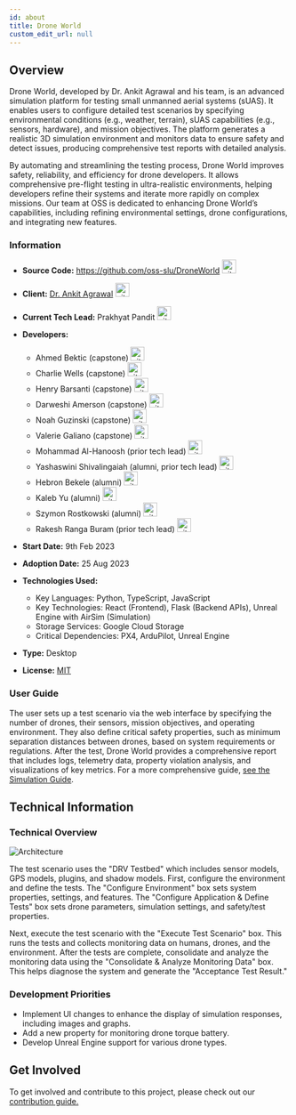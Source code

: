 ```yaml
---
id: about
title: Drone World
custom_edit_url: null
---
```


## Overview
Drone World, developed by Dr. Ankit Agrawal and his team, is an advanced simulation platform for testing small unmanned aerial systems (sUAS). 
It enables users to configure detailed test scenarios by specifying environmental conditions (e.g., weather, terrain), sUAS capabilities (e.g., sensors, hardware), and mission objectives. 
The platform generates a realistic 3D simulation environment and monitors data to ensure safety and detect issues, producing comprehensive test reports with detailed analysis.

By automating and streamlining the testing process, Drone World improves safety, reliability, and efficiency for drone developers. 
It allows comprehensive pre-flight testing in ultra-realistic environments, helping developers refine their systems and iterate more rapidly on complex missions. 
Our team at OSS is dedicated to enhancing Drone World’s capabilities, including refining environmental settings, drone configurations, and integrating new features.

### Information

- **Source Code:**  https://github.com/oss-slu/DroneWorld [<img src="/img/git-alt.svg" alt="git" width="25" height="25" />](https://github.com/oss-slu/DroneWorld)
- **Client:** [Dr. Ankit Agrawal](https://www.slu.edu/science-and-engineering/academics/computer-science/faculty-and-staff/ankit-agrawal.php) [<img src="/img/github.svg" alt="github" width="25" height="25" />](https://github.com/ankyAgrawal)
- **Current Tech Lead:** Prakhyat Pandit [<img src="/img/github.svg" alt="github" width="25" height="25" />](https://github.com/prakhyatpandit)
- **Developers:**
    - Ahmed Bektic (capstone) [<img src="/img/github.svg" alt="github" width="25" height="25" />](https://github.com/ahmedbektic)
    - Charlie Wells (capstone) [<img src="/img/github.svg" alt="github" width="25" height="25" />](https://github.com/CharlieWells13)
    - Henry Barsanti (capstone) [<img src="/img/github.svg" alt="github" width="25" height="25" />](https://github.com/Hbarsanti)
    - Darweshi Amerson (capstone) [<img src="/img/github.svg" alt="github" width="25" height="25" />](https://github.com/damerson1)
    - Noah Guzinski (capstone) [<img src="/img/github.svg" alt="github" width="25" height="25" />](https://github.com/nguzinski) 
    - Valerie Galiano (capstone) [<img src="/img/github.svg" alt="github" width="25" height="25" />](https://github.com/Hoshi-Okami)
    - Mohammad Al-Hanoosh (prior tech lead) [<img src="/img/github.svg" alt="github" width="25" height="25" />](https://github.com/mohamdlog)
    - Yashaswini Shivalingaiah (alumni, prior tech lead) [<img src="/img/github.svg" alt="github" width="25" height="25" />](https://github.com/yashaswini-slu)
    - Hebron Bekele (alumni) [<img src="/img/github.svg" alt="github" width="25" height="25" />](https://github.com/hebronh)
    - Kaleb Yu (alumni) [<img src="/img/github.svg" alt="github" width="25" height="25" />](https://github.com/kalyus)
    - Szymon Rostkowski (alumni) [<img src="/img/github.svg" alt="github" width="25" height="25" />](https://github.com/sr259)
    -  Rakesh Ranga Buram (prior tech lead) [<img src="/img/github.svg" alt="github" width="25" height="25" />](https://github.com/Rakesh-Ranga-Buram)
     
- **Start Date:** 9th Feb 2023
- **Adoption Date:** 25 Aug 2023
- **Technologies Used:**
    - Key Languages: Python, TypeScript, JavaScript
    - Key Technologies: React (Frontend), Flask (Backend APIs), Unreal Engine with AirSim (Simulation)
    - Storage Services: Google Cloud Storage
    - Critical Dependencies: PX4, ArduPilot, Unreal Engine
- **Type:** Desktop
- **License:** [MIT](https://opensource.org/license/mit)

### User Guide

The user sets up a test scenario via the web interface by specifying the number of drones, their sensors, mission objectives, and operating environment. 
They also define critical safety properties, such as minimum separation distances between drones, based on system requirements or regulations. 
After the test, Drone World provides a comprehensive report that includes logs, telemetry data, property violation analysis, and visualizations of key metrics. 
For a more comprehensive guide, [see the Simulation Guide](https://github.com/oss-slu/DroneWorld/wiki/Simulation-Guide).

## Technical Information

### Technical Overview

![Architecture](DroneWorld%20Architecture.png)

The test scenario uses the "DRV Testbed" which includes sensor models, GPS models, plugins, and shadow models. First, configure the environment and define the tests. The "Configure Environment" box sets system properties, settings, and features. The "Configure Application & Define Tests" box sets drone parameters, simulation settings, and safety/test properties.

Next, execute the test scenario with the "Execute Test Scenario" box. This runs the tests and collects monitoring data on humans, drones, and the environment. After the tests are complete, consolidate and analyze the monitoring data using the "Consolidate & Analyze Monitoring Data" box. This helps diagnose the system and generate the "Acceptance Test Result."

### Development Priorities

- Implement UI changes to enhance the display of simulation responses, including images and graphs.
- Add a new property for monitoring drone torque battery.
- Develop Unreal Engine support for various drone types.

## Get Involved

To get involved and contribute to this project, please check out our [contribution guide.](https://github.com/oss-slu/DroneWorld/wiki/Contributing-Guide)